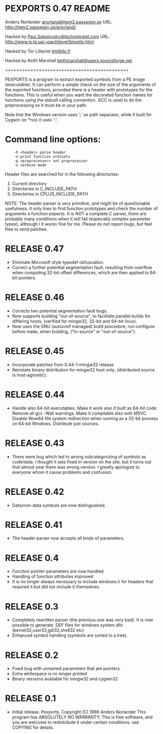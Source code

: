 PEXPORTS 0.47 README
============================================

Anders Norlander <anorland@hem2.passagen.se>
URL: http://hem2.passagen.se/anorland/

Hacked by Paul.Sokolovsky@technologist.com
URL: http://www.is.lg.ua/~paul/devel/binutils.html

Hacked by Tor Lillqvist <tml@iki.fi>

Hacked by Keith Marshall <keithmarshall@users.sourceforge.net>

============================================

PEXPORTS is a program to extract exported symbols from a PE image
(executable). It can perform a simple check on the size of the
arguments of the exported functions, provided there is a header with
prototypes for the functions. This is useful when you want the
decorated function names for functions using the stdcall calling
convention. GCC is used to do the preprocessing so it must be in your
path.

Note that the Windows version uses ';' as path separator,
while if built for Cygwin (or *nix) it uses ':'.

Command line options:
=====================
        -h <header> parse header
        -o print function ordinals
        -p <preprocessor> set preprocessor
        -v verbose mode

Header files are searched for in the following directories:
1. Current directory
2. Directories in C_INCLUDE_PATH
3. Directories in CPLUS_INCLUDE_PATH

NOTE: The header parser is *very* primitive, and might be of
questionable usefulness. It only tries to find function prototypes and
check the number of arguments a function expects. It is NOT a complete
C parser, there are probably many conditions when it will fail
(especially complex parameter types), although I it works fine for me.
Please do not report bugs, but feel free to send patches.

RELEASE 0.47
=================
* Eliminate Microsoft style typedef obfuscation.
* Correct a further potential segmentation fault, resulting from
  overflow when computing 32-bit offset differences, which are then
  applied to 64-bit pointers.

RELEASE 0.46
=================
* Corrects two potential segmentation fault bugs.
* Now supports building "out-of-source", to facilitate parallel builds
  for differing hosts; (verified for mingw32, 32-bit and 64-bit linux).
* Now uses the GNU (autoconf managed) build procedure; run configure
  before make, when building, ("in-source" or "out-of-source").

RELEASE 0.45
=================
* Incorporate patches from 0.44-1-mingw32 release
* Reinstate binary distribution for mingw32 host only;
  (distributed source is host-agnostic).

RELEASE 0.44
=================
* Handle also 64-bit executables. Make it work also if built as 64-bit
  code. Remove all gcc -Wall warnings. Make it compilable also with
  MSVC. Disable Wow64 file system redirection when running as a 32-bit
  process on 64-bit Windows. Distribute just sources.

RELEASE 0.43
=================
* There were bug which led to wrong subcategorizing of symbols as
  code/data. I thought it was fixed in version on the site, but it turns
  out that almost year there was wrong version. I greatly apologize to
  everyone whom it cause problems and confusion.

RELEASE 0.42
=================
* Data/non-data symbols are now distinguished.

RELEASE 0.41
=================
* The header parser now accepts all kinds of parameters.

RELEASE 0.4
=================
* Function pointer parameters are now handled
* Handling of function attributes improved
* It is no longer always necessary to include windows.h for headers
  that required it but did not include it themselves.

RELEASE 0.3
=================
* Completely rewritten parser (the previous one was *very* bad).
  It is now possible to generate .DEF files for windows system
  dlls (kernel32,user32,gdi32,shell32 etc)
* Enhanced symbol handling (symbols are sorted in a tree).

RELEASE 0.2
=================
* Fixed bug with unnamed parameters that are pointers.
* Extra whitespace is no longer printed
* Binary versions available for mingw32 and cygwin32

RELEASE 0.1
=================
* Initial release.
Pexports, Copyright (C) 1998 Anders Norlander
This program has ABSOLUTELY NO WARRANTY; This is free software, and you are
welcome to redistribute it under certain conditions; see COPYING
for details.
